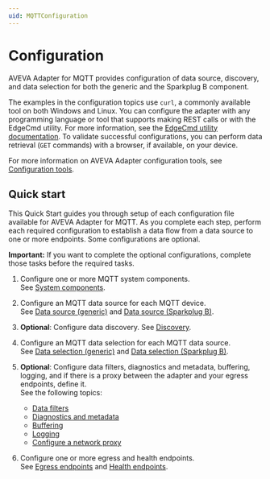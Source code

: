 ```yaml
---
uid: MQTTConfiguration
---
```


# Configuration

AVEVA Adapter for MQTT provides configuration of data source, discovery, and data selection for both the generic and the Sparkplug B component.

The examples in the configuration topics use `curl`, a commonly available tool on both Windows and Linux. You can configure the adapter with any programming language or tool that supports making REST calls or with the EdgeCmd utility. For more information, see the [EdgeCmd utility documentation](https://docs.osisoft.com/bundle/edgecmd/page/index.html). To validate successful configurations, you can perform data retrieval (`GET` commands) with a browser, if available, on your device.

For more information on AVEVA Adapter configuration tools, see [Configuration tools](xref:ConfigurationTools).

## Quick start

This Quick Start guides you through setup of each configuration file available for AVEVA Adapter for MQTT. As you complete each step, perform each required configuration to establish a data flow from a data source to one or more endpoints. Some configurations are optional.

**Important:** If you want to complete the optional configurations, complete those tasks before the required tasks.

1. Configure one or more MQTT system components.<br>See [System components](xref:PIAdapterForMQTTSystemComponentsConfiguration#configure-system-components).

2. Configure an MQTT data source for each MQTT device.<br>See [Data source (generic)](xref:PIAdapterForMQTTDataSourceConfiguration#configure-mqtt-data-source) and [Data source (Sparkplug B)](xref:PIAdapterForMQTTSparkplugBDataSourceConfiguration#configure-mqtt-sparkplug-b-data-source).

3. **Optional**: Configure data discovery. See [Discovery](xref:DiscoveryConfiguration#configure-discovery).

4. Configure an MQTT data selection for each MQTT data source.<br>See [Data selection (generic)](xref:PIAdapterForMQTTDataSelectionConfiguration#configure-mqtt-data-selection) and [Data selection (Sparkplug B)](xref:PIAdapterForMQTTSparkplugBDataSelectionConfiguration#configure-mqtt-sparkplug-b-data-selection).

5. **Optional**: Configure data filters, diagnostics and metadata, buffering, logging, and if there is a proxy between the adapter and your egress endpoints, define it.<br>See the following topics:

    - [Data filters](xref:DataFiltersConfiguration#configure-data-filters)
    - [Diagnostics and metadata](xref:GeneralConfiguration#configure-general)
    - [Buffering](xref:BufferingConfiguration#configure-buffering)
    - [Logging](xref:LoggingConfiguration#configure-logging)
    - [Configure a network proxy](xref:ConfigureANetworkProxy)

6. Configure one or more egress and health endpoints. <br>See [Egress endpoints](xref:EgressEndpointsConfiguration#configure-egress-endpoints) and [Health endpoints](xref:HealthEndpointConfiguration#configure-health-endpoint).
